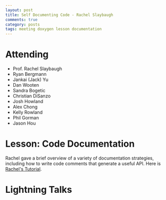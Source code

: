 ```yaml
---
layout: post
title: Self Documenting Code - Rachel Slaybaugh
comments: true
category: posts
tags: meeting doxygen lesson documentation
---
```




# Attending

- Prof. Rachel Slaybaugh
- Ryan Bergmann
- Jankai (Jack) Yu
- Dan Wooten
- Sandra Bogetic
- Christian DiSanzo
- Josh Howland
- Alex Chong
- Kelly Rowland
- Phil Gorman
- Jason Hou

# Lesson: Code Documentation

Rachel gave a brief overview of a variety of documentation strategies, including how to write code comments that generate a useful API. Here is [Rachel's Tutorial][rachelstalk].


# Lightning Talks 



[rachelstalk]: https://github.com/thehackerwithin/berkeley/tree/gh-pages/documentation/documentation.md "Rachel's Tutorial"


